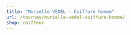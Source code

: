 ```yaml
---
title: "Murielle VEDEL - Coiffure homme"
url: /tournay/murielle-vedel-coiffure-homme/
shop: coiffeur
---
```

